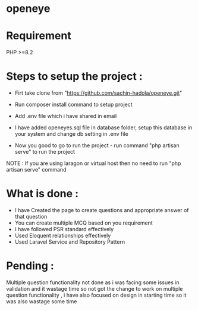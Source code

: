 # openeye

# Requirement
 PHP >=8.2

# Steps to setup the project :
- Firt take clone from "https://github.com/sachin-hadola/openeye.git"

- Run composer install command to setup project

- Add .env file which i have shared in email 

- I have added openeyes.sql file in database folder, setup this database in your system and change db setting in .env file

- Now you good to go to run the project - run command "php artisan serve" to run the project

 NOTE : If you are using laragon or virtual host then no need to run "php artisan serve" command


# What is done :
- I have Created the page to create questions and appropriate answer of that question
- You can create multiple MCQ based on you requirement
- I have followed PSR standard effectively
- Used Eloquent relationships effectively
- Used Laravel Service and Repository Pattern


# Pending :
Multiple question functionality not done as i was facing some issues in validation and it wastage time so not got the change to work on multiple question functionality
, i have also focused on design in starting time so it was also wastage some time 


